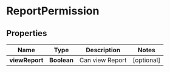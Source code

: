 
# ReportPermission

## Properties
Name | Type | Description | Notes
------------ | ------------- | ------------- | -------------
**viewReport** | **Boolean** | Can view Report |  [optional]



